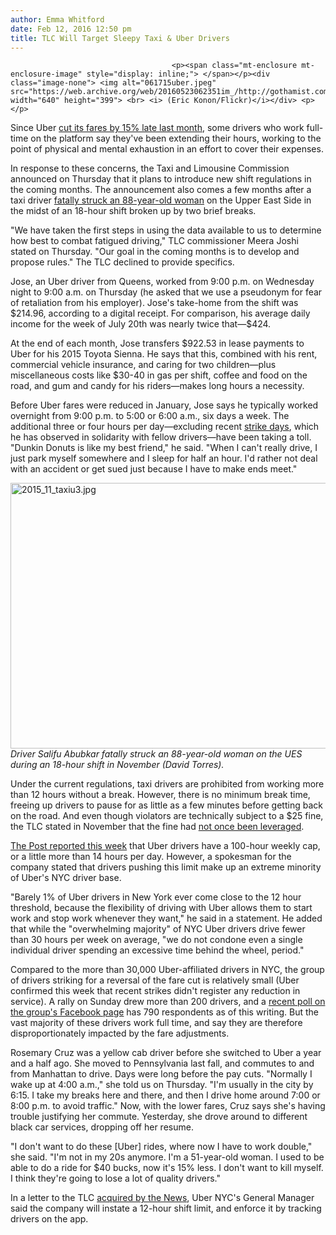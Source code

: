 ```yaml
---
author: Emma Whitford
date: Feb 12, 2016 12:50 pm
title: TLC Will Target Sleepy Taxi & Uber Drivers
---
```


	
										<p><span class="mt-enclosure mt-enclosure-image" style="display: inline;"> </span></p><div class="image-none"> <img alt="061715uber.jpeg" src="https://web.archive.org/web/20160523062351im_/http://gothamist.com/attachments/nyc_ewhitford/061715uber.jpeg" width="640" height="399"> <br> <i> (Eric Konon/Flickr)</i></div> <p></p>

<p>Since Uber <a href="https://web.archive.org/web/20160523062351/http://gothamist.com/2016/02/01/uber_drivers_strike.php">cut its fares by 15% late last month</a>, some drivers who work full-time on the platform say they&apos;ve been extending their hours, working to the point of physical and mental exhaustion in an effort to cover their expenses. </p>

<p>In response to these concerns, the Taxi and Limousine Commission announced on Thursday that it plans to introduce new shift regulations in the coming months. The announcement also comes a few months after a taxi driver <a href="https://web.archive.org/web/20160523062351/http://gothamist.com/2015/11/08/taxi_driver_arrested_after_fatally.php">fatally struck an 88-year-old woman</a> on the Upper East Side in the midst of an 18-hour shift broken up by two brief breaks. </p>

<p>&quot;We have taken the first steps in using the data available to us to determine how best to combat fatigued driving,&quot; TLC commissioner Meera Joshi stated on Thursday. &quot;Our goal in the coming months is to develop and propose rules.&quot;  The TLC declined to provide specifics.</p>

<p>Jose, an Uber driver from Queens, worked from 9:00 p.m. on Wednesday night to 9:00 a.m. on Thursday (he asked that we use a pseudonym for fear of retaliation from his employer). Jose&apos;s take-home from the shift was $214.96, according to a digital receipt. For comparison, his average daily income for the week of July 20th was nearly twice that&#x2014;$424. </p>

<p>At the end of each month, Jose transfers $922.53 in lease payments to Uber for his 2015 Toyota Sienna. He says that this, combined with his rent, commercial vehicle insurance, and caring for two children&#x2014;plus miscellaneous costs like $30-40 in gas per shift, coffee and food on the road, and gum and candy for his riders&#x2014;makes long hours a necessity. </p>

<p>Before Uber fares were reduced in January, Jose says he typically worked overnight from 9:00 p.m. to 5:00 or 6:00 a.m., six days a week. The additional three or four hours per day&#x2014;excluding recent <a href="https://web.archive.org/web/20160523062351/http://gothamist.com/2016/02/05/drivers_sprach_uber_alles.php">strike days</a>, which he has observed in solidarity with fellow drivers&#x2014;have been taking a toll. &quot;Dunkin Donuts is like my best friend,&quot; he said. &quot;When I can&apos;t really drive, I just park myself somewhere and I sleep for half an hour. I&apos;d rather not deal with an accident or get sued just because I have to make ends meet.&quot; </p>

<p><span class="mt-enclosure mt-enclosure-image" style="display: inline;"> </span></p><div class="image-none"> <img alt="2015_11_taxiu3.jpg" src="https://web.archive.org/web/20160523062351im_/http://gothamist.com/attachments/nyc_ewhitford/2015_11_taxiu3.jpg" width="640" height="425"> <br> <i> Driver Salifu Abubkar fatally struck an 88-year-old woman on the UES during an 18-hour shift in November (David Torres). </i></div>  <p></p>

<p>Under the current regulations, taxi drivers are prohibited from working more than 12 hours without a break. However, there is no minimum break time, freeing up drivers to pause for as little as a few minutes before getting back on the road. And even though violators are technically subject to a $25 fine, the TLC stated in November that the fine had <a href="https://web.archive.org/web/20160523062351/http://nypost.com/2015/11/09/tlc-has-no-minimum-break-time-for-tired-cabbies/">not once been leveraged</a>. </p>

<p><a href="https://web.archive.org/web/20160523062351/http://nypost.com/2016/02/09/call-to-restrict-uber-drivers-hours-over-safety-concerns/">The Post reported this week</a> that Uber drivers have a 100-hour weekly cap, or a little more than 14 hours per day. However, a spokesman for the company stated that drivers pushing this limit make up an extreme minority of Uber&apos;s NYC driver base. </p>

<p>&quot;Barely 1% of Uber drivers in New York ever come close to the 12 hour threshold, because the flexibility of driving with Uber allows them to start work and stop work whenever they want,&quot; he said in a statement. He added that while the &quot;overwhelming majority&quot; of NYC Uber drivers drive fewer than 30 hours per week on average, &quot;we do not condone even a single individual driver spending an excessive time behind the wheel, period.&quot; </p>

<p>Compared to the more than 30,000 Uber-affiliated drivers in NYC, the group of drivers striking for a reversal of the fare cut is relatively small (Uber confirmed this week that recent strikes didn&apos;t register any reduction in service). A rally on Sunday drew more than 200 drivers, and a <a href="https://web.archive.org/web/20160523062351/https://www.facebook.com/uberdriversnetwork/">recent poll on the group&apos;s Facebook page</a> has 790 respondents as of this writing. But the vast majority of these drivers work full time, and say they are therefore disproportionately impacted by the fare adjustments. </p>

<p>Rosemary Cruz was a yellow cab driver before she switched to Uber a year and a half ago. She moved to Pennsylvania last fall, and commutes to and from Manhattan to drive. Days were long before the pay cuts. &quot;Normally I wake up at 4:00 a.m.,&quot; she told us on Thursday. &quot;I&apos;m usually in the city by 6:15. I take my breaks here and there, and then I drive home around 7:00 or 8:00 p.m. to avoid traffic.&quot; Now, with the lower fares, Cruz says she&apos;s having trouble justifying her commute. Yesterday, she drove around to different black car services, dropping off her resume. </p>

<p>&quot;I don&apos;t want to do these [Uber] rides, where now I have to work double,&quot; she said. &quot;I&apos;m not in my 20s anymore. I&apos;m a 51-year-old woman. I used to be able to do a ride for $40 bucks, now it&apos;s 15% less. I don&apos;t want to kill myself. I think they&apos;re going to lose a lot of quality drivers.&quot; </p>

<p>In a letter to the TLC <a href="https://web.archive.org/web/20160523062351/http://www.nydailynews.com/new-york/tlc-crack-fatigue-drivers-working-long-hours-article-1.2529034">acquired by the News</a>, Uber NYC&apos;s General Manager said the company will instate a 12-hour shift limit, and enforce it by tracking drivers on the app. </p>					
										
									
				